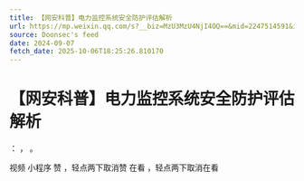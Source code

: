 ```yaml
---
title: 【网安科普】电力监控系统安全防护评估解析
url: https://mp.weixin.qq.com/s?__biz=MzU3MzU4NjI4OQ==&mid=2247514591&idx=1&sn=b4f0c13761b45308f3117c8f1dab6b33
source: Doonsec's feed
date: 2024-09-07
fetch_date: 2025-10-06T18:25:26.810170
---
```


# 【网安科普】电力监控系统安全防护评估解析

：
，
。

视频
小程序
赞
，轻点两下取消赞
在看
，轻点两下取消在看